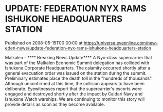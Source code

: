 # UPDATE: FEDERATION NYX RAMS ISHUKONE HEADQUARTERS STATION
Published on 2008-05-15T00:00:00 at https://universe.eveonline.com/new-eden-news/update-federation-nyx-rams-ishukone-headquarters-station

Malkalen - **** Breaking News Update**** A Nyx-class supercarrier that was part of the Malkalen Economic Summit delegation has collided with Ishukone Corporate Headquarters. The calamity occurred shortly after a general evacuation order was issued on the station during the summit. Preliminary estimates place the death toll in the "hundreds of thousands". Although unconfirmed at this time, the collision appears to have been deliberate. Eyewitnesses report that the supercarrier's escorts were engaged and destroyed shortly after the impact by Caldari Navy and Ishukone Watch warships. We are continuing to monitor this story will provide details as soon as they become available.
